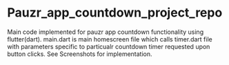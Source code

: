 # Pauzr_app_countdown_project_repo
Main code implemented for pauzr app countdown functionality using flutter(dart).
main.dart is main homescreen file which calls timer.dart file with parameters specific to particualr countdown timer requested upon button clicks.
See Screenshots for implementation.
